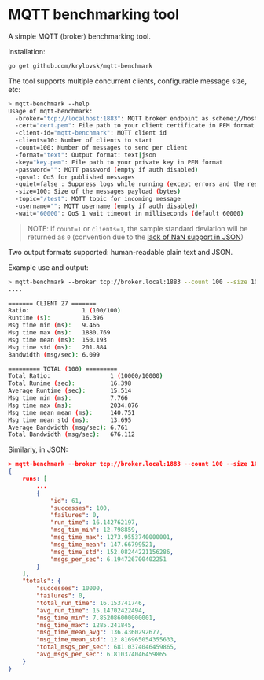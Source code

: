 MQTT benchmarking tool
=========

A simple MQTT (broker) benchmarking tool.

Installation:

```sh
go get github.com/krylovsk/mqtt-benchmark
```

The tool supports multiple concurrent clients, configurable message size, etc:

```sh
> mqtt-benchmark --help
Usage of mqtt-benchmark:
  -broker="tcp://localhost:1883": MQTT broker endpoint as scheme://host:port
  -cert="cert.pem": File path to your client certificate in PEM format
  -client-id="mqtt-benchmark": MQTT client id
  -clients=10: Number of clients to start
  -count=100: Number of messages to send per client
  -format="text": Output format: text|json
  -key="key.pem": File path to your private key in PEM format
  -password="": MQTT password (empty if auth disabled)
  -qos=1: QoS for published messages
  -quiet=false : Suppress logs while running (except errors and the result)
  -size=100: Size of the messages payload (bytes)
  -topic="/test": MQTT topic for incoming message
  -username="": MQTT username (empty if auth disabled)
  -wait="60000": QoS 1 wait timeout in milliseconds (default 60000)
```

> NOTE: if `count=1` or `clients=1`, the sample standard deviation will be returned as `0` (convention due to the [lack of NaN support in JSON](https://tools.ietf.org/html/rfc4627#section-2.4))

Two output formats supported: human-readable plain text and JSON.

Example use and output:

```sh
> mqtt-benchmark --broker tcp://broker.local:1883 --count 100 --size 100 --clients 100 --qos 2 --format text
....

======= CLIENT 27 =======
Ratio:               1 (100/100)
Runtime (s):         16.396
Msg time min (ms):   9.466
Msg time max (ms):   1880.769
Msg time mean (ms):  150.193
Msg time std (ms):   201.884
Bandwidth (msg/sec): 6.099

========= TOTAL (100) =========
Total Ratio:                 1 (10000/10000)
Total Runime (sec):          16.398
Average Runtime (sec):       15.514
Msg time min (ms):           7.766
Msg time max (ms):           2034.076
Msg time mean mean (ms):     140.751
Msg time mean std (ms):      13.695
Average Bandwidth (msg/sec): 6.761
Total Bandwidth (msg/sec):   676.112
```

Similarly, in JSON:

```json
> mqtt-benchmark --broker tcp://broker.local:1883 --count 100 --size 100 --clients 100 --qos 2 --format json --quiet
{
    runs: [
        ...
        {
            "id": 61,
            "successes": 100,
            "failures": 0,
            "run_time": 16.142762197,
            "msg_tim_min": 12.798859,
            "msg_time_max": 1273.9553740000001,
            "msg_time_mean": 147.66799521,
            "msg_time_std": 152.08244221156286,
            "msgs_per_sec": 6.194726700402251
        }
    ],
    "totals": {
        "successes": 10000,
        "failures": 0,
        "total_run_time": 16.153741746,
        "avg_run_time": 15.14702422494,
        "msg_time_min": 7.852086000000001,
        "msg_time_max": 1285.241845,
        "msg_time_mean_avg": 136.4360292677,
        "msg_time_mean_std": 12.816965054355633,
        "total_msgs_per_sec": 681.0374046459865,
        "avg_msgs_per_sec": 6.810374046459865
    }
}
```
